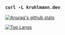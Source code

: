 ### `curl -L kruhlmann.dev`

[![Anurag's github stats](https://github-readme-stats.vercel.app/api?username=kruhlmann)](https://github.com/kruhlmann)

[![Top Langs](https://github-readme-stats.vercel.app/api/top-langs/?username=kruhlmann&hide=javascript)](https://kruhlmann.dev/portfolio)
